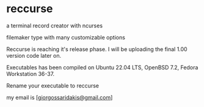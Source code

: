 # reccurse
a terminal record creator with ncurses

filemaker type with many customizable options

Reccurse is reaching it's release phase. I will be uploading the final 1.00 version code later on.

Executables has been compiled on Ubuntu 22.04 LTS, OpenBSD 7.2, Fedora Workstation 36-37.

Rename your executable to reccurse 

my email is [giorgossaridakis@gmail.com]
